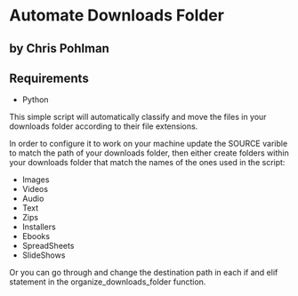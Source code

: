 # Automate Downloads Folder 
## by Chris Pohlman

## Requirements
 * Python

This simple script will automatically classify and move the files in your downloads folder 
according to their file extensions. 

In order to configure it to work on your machine update the SOURCE varible to match the path of 
your downloads folder, then either create folders within your downloads folder that match the 
names of the ones used in the script:

* Images
* Videos
* Audio
* Text
* Zips
* Installers
* Ebooks
* SpreadSheets
* SlideShows

Or you can go through and change the destination path in each if and elif statement in the 
organize_downloads_folder function.

